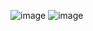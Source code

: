 ![image](https://github.com/user-attachments/assets/8d94be14-62a2-4adc-9376-f3cdbc2f3b39)
![image](https://github.com/user-attachments/assets/8c20d4e0-16d9-4f7c-a3bb-15996584a1f0)
